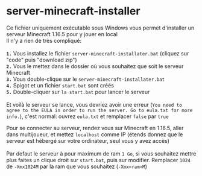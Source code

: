 # server-minecraft-installer
Ce fichier uniquement exécutable sous Windows vous permet d'installer un serveur Minecraft 1.16.5 pour y jouer en local<br>
Il n'y a rien de très compliqué:<br><br>
**`1.`** Vous installez le fichier `server-minecraft-installater.bat` (cliquez sur "code" puis "download zip")<br>
**`2.`** Vous le mettez dans le dossier où vous souhaitez que soit le serveur Minecraft <br>
**`3.`** Vous double-clique sur le `server-minecraft-installater.bat` <br>
**`4.`** Spigot et un fichier `start.bat` sont créés <br>
**`5.`** Double-cliquer sur `la start.bat` pour lancer le serveur<br><br>
Et voilà le serveur se lance, vous devriez avoir une erreur (`You need to agree to the EULA in order to run the server. Go to eula.txt for more info.`), c'est normal: ouvrez `eula.txt` et remplacer `false` par `true`

Pour se connecter au serveur, rendez vous sur Minecraft en 1.16.5, aller dans multijoueur, et mettez `localhost` comme IP (étends donnez que le serveur est hébergé sur votre ordinateur, seul vous y avez accès) <br><br>
Par defaut le serveur à pour maximum de ram `1 Go`, si vous souhaitez mettre plus faites un clique droit sur `start.bat`, puis sur modifier. Remplacer `1024` de `-Xmx1024M` par la ram que vous souhaitez (`-Xmx<ram>M`)
